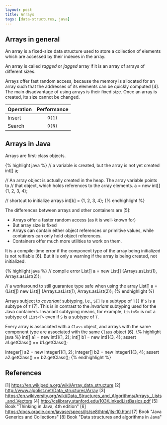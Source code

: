 ```yaml
---
layout: post
title: Arrays
tags: [data-structures, java]
---
```


## Arrays in general

An array is a fixed-size data structure used to store a collection of elements which are accessed by their indexes in the array.

An array is called _ragged_ or _jagged_ array if it is an array of arrays of different sizes.

Arrays offer fast random access, because the memory is allocated for an array such that the addresses of its elements can be quickly computed [4]. The main disadvantage of using arrays is their fixed size. Once an array is created, its size cannot be changed.

| Operation | Performance |
| :------------- | :-------------: |
| Insert       | `O(1)`      |
| Search       | `O(N)` |

## Arrays in Java

Arrays are first-class objects.

{% highlight java %}
// a variable is created, but the array is not yet created
int[] a;

// An array object is actually created in the heap. The array variable points to
// that object, which holds references to the array elements.
a = new int[] {1, 2, 3, 4};

// shortcut to initialize arrays
int[b] = {1, 2, 3, 4};
{% endhighlight %}

The differences between arrays and other containers are [5]:

- Arrays offer a faster random access (as it is well-known for)
- But array size is fixed
- Arrays can contain either object references or primitive values, while containers can only hold object references.
- Containers offer much more utilities to work on them.

It is a compile-time error if the component type of the array being initialized is not reifiable [6]. But it is only a warning if the array is being created, not initialized.

{% highlight java %}
// compile error
List<Integer>[] a = new List<Integer>[] {Arrays.asList(1), Arrays.asList(2)};

// a workaround to still guarantee type safe when using the array
List<Integer>[] a = (List<Integer>[]) new List[] {Arrays.asList(1), Arrays.asList(2)};
{% endhighlight %}

Arrays subject to _covariant_ subtyping, i.e., `S[]` is a subtype of `T[]` if `S` is a subtype of `T` [7]. This is in contrast to the _invariant_ subtyping used for the Java containers. Invariant subtyping means, for example, `List<S>` is not a subtype of `List<T>` even if `S` is a subtype of `T`.

Every array is associated with a `Class` object, and arrays with the same component type are associated with the same `Class` object [6].
{% highlight java %}
int[] a1 = new int[]{1, 2};
int[] b1 = new int[]{3, 4};
assert a1.getClass() == b1.getClass();

Integer[] a2 = new Integer[]{1, 2};
Integer[] b2 = new Integer[]{3, 4};
assert a2.getClass() == b2.getClass();
{% endhighlight %}

## References

[1] https://en.wikipedia.org/wiki/Array_data_structure
[2] http://www.algolist.net/Data_structures/Array
[3] https://en.wikiversity.org/wiki/Data_Structures_and_Algorithms/Arrays,_Lists_and_Vectors
[4] http://cslibrary.stanford.edu/103/LinkedListBasics.pdf
[5] Book "Thinking in Java, 4th edition"
[6] https://docs.oracle.com/javase/specs/jls/se8/html/jls-10.html
[7] Book "Java Generics and Collections"
[8] Book "Data structures and algorithms in Java"
